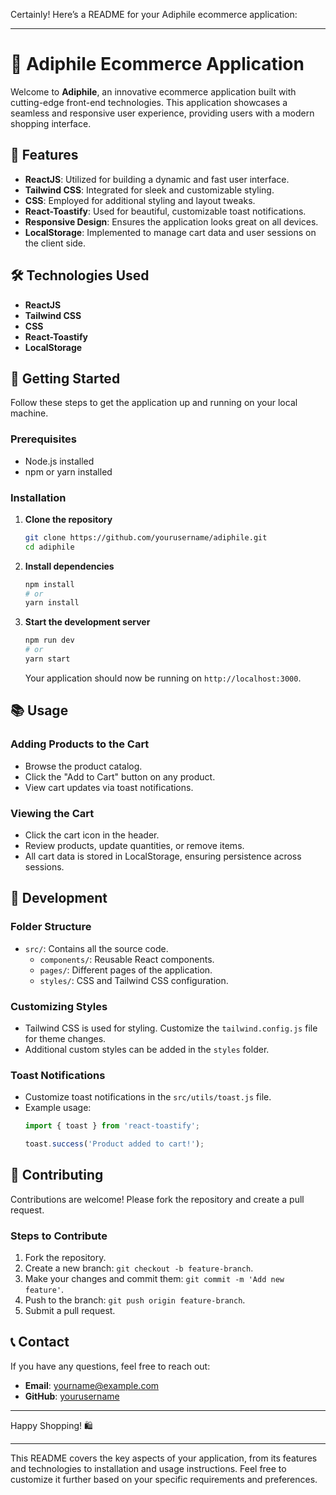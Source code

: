 Certainly! Here’s a README for your Adiphile ecommerce application:

---

# 🛒 Adiphile Ecommerce Application

Welcome to **Adiphile**, an innovative ecommerce application built with cutting-edge front-end technologies. This application showcases a seamless and responsive user experience, providing users with a modern shopping interface.

## 🌟 Features

- **ReactJS**: Utilized for building a dynamic and fast user interface.
- **Tailwind CSS**: Integrated for sleek and customizable styling.
- **CSS**: Employed for additional styling and layout tweaks.
- **React-Toastify**: Used for beautiful, customizable toast notifications.
- **Responsive Design**: Ensures the application looks great on all devices.
- **LocalStorage**: Implemented to manage cart data and user sessions on the client side.

## 🛠️ Technologies Used

- **ReactJS**
- **Tailwind CSS**
- **CSS**
- **React-Toastify**
- **LocalStorage**

## 🚀 Getting Started

Follow these steps to get the application up and running on your local machine.

### Prerequisites

- Node.js installed
- npm or yarn installed

### Installation

1. **Clone the repository**

   ```bash
   git clone https://github.com/yourusername/adiphile.git
   cd adiphile
   ```

2. **Install dependencies**

   ```bash
   npm install
   # or
   yarn install
   ```

3. **Start the development server**

   ```bash
   npm run dev 
   # or
   yarn start
   ```

   Your application should now be running on `http://localhost:3000`.

## 📚 Usage

### Adding Products to the Cart

- Browse the product catalog.
- Click the "Add to Cart" button on any product.
- View cart updates via toast notifications.

### Viewing the Cart

- Click the cart icon in the header.
- Review products, update quantities, or remove items.
- All cart data is stored in LocalStorage, ensuring persistence across sessions.

## 🔧 Development

### Folder Structure

- `src/`: Contains all the source code.
  - `components/`: Reusable React components.
  - `pages/`: Different pages of the application.
  - `styles/`: CSS and Tailwind CSS configuration.

### Customizing Styles

- Tailwind CSS is used for styling. Customize the `tailwind.config.js` file for theme changes.
- Additional custom styles can be added in the `styles` folder.

### Toast Notifications

- Customize toast notifications in the `src/utils/toast.js` file.
- Example usage:
  ```javascript
  import { toast } from 'react-toastify';

  toast.success('Product added to cart!');
  ```

## 🤝 Contributing

Contributions are welcome! Please fork the repository and create a pull request.

### Steps to Contribute

1. Fork the repository.
2. Create a new branch: `git checkout -b feature-branch`.
3. Make your changes and commit them: `git commit -m 'Add new feature'`.
4. Push to the branch: `git push origin feature-branch`.
5. Submit a pull request.


## 📞 Contact

If you have any questions, feel free to reach out:

- **Email**: yourname@example.com
- **GitHub**: [yourusername](https://github.com/yourusername)

---

Happy Shopping! 🛍️

---

This README covers the key aspects of your application, from its features and technologies to installation and usage instructions. Feel free to customize it further based on your specific requirements and preferences.
